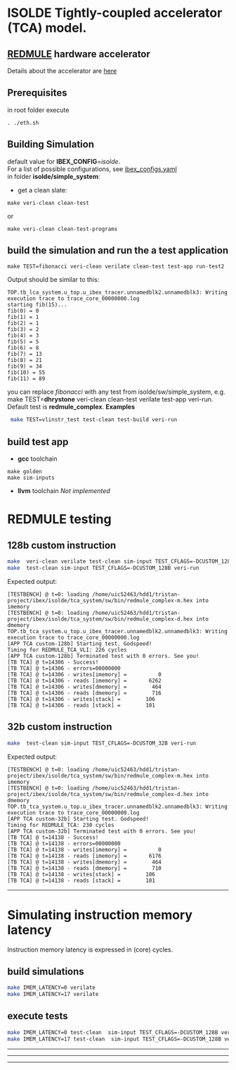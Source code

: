 # ISOLDE Tightly-coupled accelerator (TCA) model.
## [REDMULE](https://github.com/ISOLDE-Project/redmule) hardware accelerator
Details about the accelerator are [here](https://github.com/ISOLDE-Project/redmule?tab=readme-ov-file#redmule)
## Prerequisites
in root folder execute
```
. ./eth.sh
```
## Building Simulation
default value for **IBEX_CONFIG**=*isolde*.  
For a list of possible configurations, see [ibex_configs.yaml](../../ibex_configs.yaml)  
in folder **isolde/simple_system**:  
* get a clean slate:
```
make veri-clean clean-test
```
or
```
make veri-clean clean-test-programs
```

## build the simulation and run the a test application
```
make TEST=fibonacci veri-clean verilate clean-test test-app run-test2
``` 
Output should be similar to this:  
```
TOP.tb_lca_system.u_top.u_ibex_tracer.unnamedblk2.unnamedblk3: Writing execution trace to trace_core_00000000.log
starting fib(15)...
fib(0) = 0
fib(1) = 1
fib(2) = 1
fib(3) = 2
fib(4) = 3
fib(5) = 5
fib(6) = 8
fib(7) = 13
fib(8) = 21
fib(9) = 34
fib(10) = 55
fib(11) = 89
```
you can replace *fibonacci* with any test from isolde/sw/simple_system, e.g. make TEST=**dhrystone** veri-clean clean-test  verilate  test-app veri-run.  
Default test is **redmule_complex**.
**Examples**  
```sh
 make TEST=vlinstr_test test-clean test-build veri-run
```

## build test app
* **gcc** toolchain
```
make golden
make sim-inputs
```
* **llvm** toolchain
*Not implemented*
 
# REDMULE testing
## 128b custom instruction

```sh
make  veri-clean verilate test-clean sim-input TEST_CFLAGS=-DCUSTOM_128B veri-run
make  test-clean sim-input TEST_CFLAGS=-DCUSTOM_128B veri-run
```
Expected output:
```
[TESTBENCH] @ t=0: loading /home/uic52463/hdd1/tristan-project/ibex/isolde/tca_system/sw/bin/redmule_complex-m.hex into imemory
[TESTBENCH] @ t=0: loading /home/uic52463/hdd1/tristan-project/ibex/isolde/tca_system/sw/bin/redmule_complex-d.hex into dmemory
TOP.tb_tca_system.u_top.u_ibex_tracer.unnamedblk2.unnamedblk3: Writing execution trace to trace_core_00000000.log
[APP TCA custom-128b] Starting test. Godspeed!
Timing for REDMULE_TCA_VLI: 226 cycles
[APP TCA custom-128b] Terminated test with 0 errors. See you!
[TB TCA] @ t=14306 - Success!
[TB TCA] @ t=14306 - errors=00000000
[TB TCA] @ t=14306 - writes[imemory] =          0
[TB TCA] @ t=14306 - reads [imemory] =       6262
[TB TCA] @ t=14306 - writes[dmemory] =        464
[TB TCA] @ t=14306 - reads [dmemory] =        716
[TB TCA] @ t=14306 - writes[stack] =        106
[TB TCA] @ t=14306 - reads [stack] =        101
```
## 32b custom instruction
```sh
make  test-clean sim-input TEST_CFLAGS=-DCUSTOM_32B veri-run
```
Expected output:
```
[TESTBENCH] @ t=0: loading /home/uic52463/hdd1/tristan-project/ibex/isolde/tca_system/sw/bin/redmule_complex-m.hex into imemory
[TESTBENCH] @ t=0: loading /home/uic52463/hdd1/tristan-project/ibex/isolde/tca_system/sw/bin/redmule_complex-d.hex into dmemory
TOP.tb_tca_system.u_top.u_ibex_tracer.unnamedblk2.unnamedblk3: Writing execution trace to trace_core_00000000.log
[APP TCA custom-32b] Starting test. Godspeed!
Timing for REDMULE_TCA: 230 cycles
[APP TCA custom-32b] Terminated test with 0 errors. See you!
[TB TCA] @ t=14138 - Success!
[TB TCA] @ t=14138 - errors=00000000
[TB TCA] @ t=14138 - writes[imemory] =          0
[TB TCA] @ t=14138 - reads [imemory] =       6176
[TB TCA] @ t=14138 - writes[dmemory] =        464
[TB TCA] @ t=14138 - reads [dmemory] =        710
[TB TCA] @ t=14138 - writes[stack] =        106
[TB TCA] @ t=14138 - reads [stack] =        101
```
---
# Simulating instruction memory latency
Instruction memory latency is expressed in (core) cycles.  
## build simulations
```sh
make IMEM_LATENCY=0 verilate
make IMEM_LATENCY=17 verilate
```
## execute tests
```sh
make IMEM_LATENCY=0 test-clean  sim-input TEST_CFLAGS=-DCUSTOM_128B veri-run
make IMEM_LATENCY=17 test-clean  sim-input TEST_CFLAGS=-DCUSTOM_128B veri-run
```
---
---
---